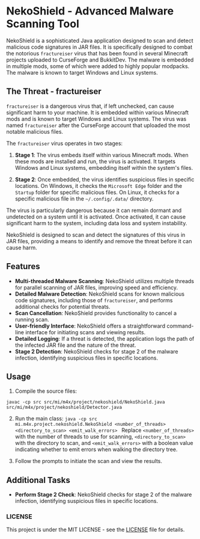 # NekoShield - Advanced Malware Scanning Tool

NekoShield is a sophisticated Java application designed to scan and detect malicious code signatures in JAR files. It is specifically 
designed to combat the notorious `fractureiser` virus that has been found in several Minecraft projects uploaded to CurseForge and 
BukkitDev. The malware is embedded in multiple mods, some of which were added to highly popular modpacks. The malware is known to 
target Windows and Linux systems.

## The Threat - fractureiser

`fractureiser` is a dangerous virus that, if left unchecked, can cause significant harm to your machine. It is embedded within various 
Minecraft mods and is known to target Windows and Linux systems. The virus was named `fractureiser` after the CurseForge account that 
uploaded the most notable malicious files.

The `fractureiser` virus operates in two stages:

1. **Stage 1**: The virus embeds itself within various Minecraft mods. When these mods are installed and run, the virus is activated. It targets Windows and Linux systems, embedding itself within the system's files.

2. **Stage 2**: Once embedded, the virus identifies suspicious files in specific locations. On Windows, it checks the `Microsoft Edge` folder and the `Startup` folder for specific malicious files. On Linux, it checks for a specific malicious file in the `~/.config/.data/` directory.

The virus is particularly dangerous because it can remain dormant and undetected on a system until it is activated. Once activated, it 
can cause significant harm to the system, including data loss and system instability.

NekoShield is designed to scan and detect the signatures of this virus in JAR files, providing a means to identify and remove the threat 
before it can cause harm.

## Features
- **Multi-threaded Malware Scanning**: NekoShield utilizes multiple threads for parallel scanning of JAR files, improving speed and efficiency.
- **Detailed Malware Detection**: NekoShield scans for known malicious code signatures, including those of `fractureiser`, and performs additional checks for potential threats.
- **Scan Cancellation**: NekoShield provides functionality to cancel a running scan.
- **User-friendly Interface**: NekoShield offers a straightforward command-line interface for initiating scans and viewing results.
- **Detailed Logging**: If a threat is detected, the application logs the path of the infected JAR file and the nature of the threat.
- **Stage 2 Detection**: NekoShield checks for stage 2 of the malware infection, identifying suspicious files in specific locations.

## Usage
1. Compile the source files:

``` javac -cp src src/mi/m4x/project/nekoshield/NekoShield.java src/mi/m4x/project/nekoshield/Detector.java ```

2. Run the main class:
```java -cp src mi.m4x.project.nekoshield.NekoShield <number_of_threads> <directory_to_scan> <emit_walk_errors> ```
   Replace `<number_of_threads>` with the number of threads to use for scanning, `<directory_to_scan>` with the directory to scan, and `<emit_walk_errors>` with a boolean value indicating whether to emit errors when walking the directory tree.

3. Follow the prompts to initiate the scan and view the results.

## Additional Tasks
- **Perform Stage 2 Check**: NekoShield checks for stage 2 of the malware infection, identifying suspicious files in specific locations.

### LICENSE

This project is under the MIT LICENSE - see the [LICENSE](LICENSE.txt) file for details.